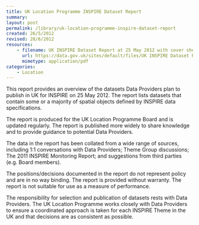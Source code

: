 ```yaml
---
title: UK Location Programme INSPIRE Dataset Report
summary: 
layout: post
permalink: /library/uk-location-programme-inspire-dataset-report
created: 26/5/2012
revised: 28/6/2012
resources:
    - filename: UK INSPIRE Dataset Report at 25 May 2012 with cover sheet_10.pdf
      url: https://data.gov.uk/sites/default/files/UK INSPIRE Dataset Report at 25 May 2012 with cover sheet_10.pdf
      mimetype: application/pdf
categories:
    - Location
---
```


<p>This report provides an overview of the datasets Data Providers plan to publish in UK for INSPIRE on 25 May 2012. The report lists datasets that contain some or a majority of spatial objects defined by INSPIRE data specifications.</p>
<p>The report is produced for the UK Location Programme Board and is updated regularly. The report is published more widely to share knowledge and to provide guidance to potential Data Providers.</p>
<p>The data in the report has been collated from a wide range of sources, including 1:1 conversations with Data Providers; Theme Group discussions; The 2011 INSPIRE Monitoring Report; and suggestions from third parties (e.g. Board members).</p>
<p>The positions/decisions documented in the report do not represent policy and are in no way binding. The report is provided without warranty. The report is not suitable for use as a measure of performance.</p>
<p>The responsibility for selection and publication of datasets rests with Data Providers. The UK Location Programme works closely with Data Providers to ensure a coordinated approach is taken for each INSPIRE Theme in the UK and that decisions are as consistent as possible.</p>
